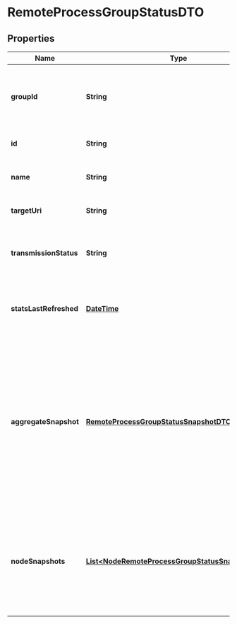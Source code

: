 
# RemoteProcessGroupStatusDTO

## Properties
Name | Type | Description | Notes
------------ | ------------- | ------------- | -------------
**groupId** | **String** | The unique ID of the process group that the Processor belongs to |  [optional]
**id** | **String** | The unique ID of the Processor |  [optional]
**name** | **String** | The name of the remote process group. |  [optional]
**targetUri** | **String** | The URI of the target system. |  [optional]
**transmissionStatus** | **String** | The transmission status of the remote process group. |  [optional]
**statsLastRefreshed** | [**DateTime**](DateTime.md) | The time the status for the process group was last refreshed. |  [optional]
**aggregateSnapshot** | [**RemoteProcessGroupStatusSnapshotDTO**](RemoteProcessGroupStatusSnapshotDTO.md) | A status snapshot that represents the aggregate stats of all nodes in the cluster. If the NiFi instance is a standalone instance, rather than a cluster, this represents the stats of the single instance. |  [optional]
**nodeSnapshots** | [**List&lt;NodeRemoteProcessGroupStatusSnapshotDTO&gt;**](NodeRemoteProcessGroupStatusSnapshotDTO.md) | A status snapshot for each node in the cluster. If the NiFi instance is a standalone instance, rather than a cluster, this may be null. |  [optional]



